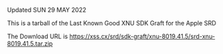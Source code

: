 Updated SUN 29 MAY 2022

This is a tarball of the Last Known Good XNU SDK Graft for the Apple SRD

The Download URL is https://xss.cx/srd/sdk-graft/xnu-8019.41.5/srd-xnu-8019.41.5.tar.zip
